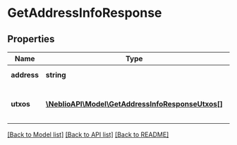 # GetAddressInfoResponse

## Properties
Name | Type | Description | Notes
------------ | ------------- | ------------- | -------------
**address** | **string** | The Neblio Address | [optional] 
**utxos** | [**\NeblioAPI\Model\GetAddressInfoResponseUtxos[]**](GetAddressInfoResponseUtxos.md) | Array of UTXOs held at this address. | [optional] 

[[Back to Model list]](../README.md#documentation-for-models) [[Back to API list]](../README.md#documentation-for-api-endpoints) [[Back to README]](../README.md)


